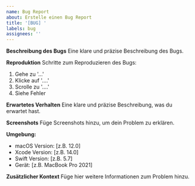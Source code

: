 ```yaml
---
name: Bug Report
about: Erstelle einen Bug Report
title: '[BUG] '
labels: bug
assignees: ''
---
```


**Beschreibung des Bugs**
Eine klare und präzise Beschreibung des Bugs.

**Reproduktion**
Schritte zum Reproduzieren des Bugs:
1. Gehe zu '...'
2. Klicke auf '....'
3. Scrolle zu '....'
4. Siehe Fehler

**Erwartetes Verhalten**
Eine klare und präzise Beschreibung, was du erwartet hast.

**Screenshots**
Füge Screenshots hinzu, um dein Problem zu erklären.

**Umgebung:**
 - macOS Version: [z.B. 12.0]
 - Xcode Version: [z.B. 14.0]
 - Swift Version: [z.B. 5.7]
 - Gerät: [z.B. MacBook Pro 2021]

**Zusätzlicher Kontext**
Füge hier weitere Informationen zum Problem hinzu. 